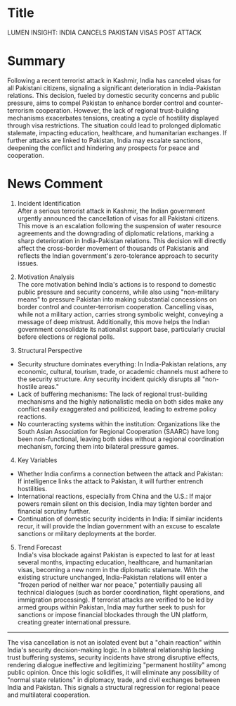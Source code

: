 # Title
LUMEN INSIGHT: INDIA CANCELS PAKISTAN VISAS POST ATTACK

# Summary
Following a recent terrorist attack in Kashmir, India has canceled visas for all Pakistani citizens, signaling a significant deterioration in India-Pakistan relations. This decision, fueled by domestic security concerns and public pressure, aims to compel Pakistan to enhance border control and counter-terrorism cooperation. However, the lack of regional trust-building mechanisms exacerbates tensions, creating a cycle of hostility displayed through visa restrictions. The situation could lead to prolonged diplomatic stalemate, impacting education, healthcare, and humanitarian exchanges. If further attacks are linked to Pakistan, India may escalate sanctions, deepening the conflict and hindering any prospects for peace and cooperation.

# News Comment
1. Incident Identification  
After a serious terrorist attack in Kashmir, the Indian government urgently announced the cancellation of visas for all Pakistani citizens. This move is an escalation following the suspension of water resource agreements and the downgrading of diplomatic relations, marking a sharp deterioration in India-Pakistan relations. This decision will directly affect the cross-border movement of thousands of Pakistanis and reflects the Indian government's zero-tolerance approach to security issues.

2. Motivation Analysis  
The core motivation behind India's actions is to respond to domestic public pressure and security concerns, while also using "non-military means" to pressure Pakistan into making substantial concessions on border control and counter-terrorism cooperation. Cancelling visas, while not a military action, carries strong symbolic weight, conveying a message of deep mistrust. Additionally, this move helps the Indian government consolidate its nationalist support base, particularly crucial before elections or regional polls.

3. Structural Perspective  
- Security structure dominates everything: In India-Pakistan relations, any economic, cultural, tourism, trade, or academic channels must adhere to the security structure. Any security incident quickly disrupts all "non-hostile areas."  
- Lack of buffering mechanisms: The lack of regional trust-building mechanisms and the highly nationalistic media on both sides make any conflict easily exaggerated and politicized, leading to extreme policy reactions.  
- No counteracting systems within the institution: Organizations like the South Asian Association for Regional Cooperation (SAARC) have long been non-functional, leaving both sides without a regional coordination mechanism, forcing them into bilateral pressure games.

4. Key Variables  
- Whether India confirms a connection between the attack and Pakistan: If intelligence links the attack to Pakistan, it will further entrench hostilities.  
- International reactions, especially from China and the U.S.: If major powers remain silent on this decision, India may tighten border and financial scrutiny further.  
- Continuation of domestic security incidents in India: If similar incidents recur, it will provide the Indian government with an excuse to escalate sanctions or military deployments at the border.

5. Trend Forecast  
India's visa blockade against Pakistan is expected to last for at least several months, impacting education, healthcare, and humanitarian visas, becoming a new norm in the diplomatic stalemate. With the existing structure unchanged, India-Pakistan relations will enter a "frozen period of neither war nor peace," potentially pausing all technical dialogues (such as border coordination, flight operations, and immigration processing). If terrorist attacks are verified to be led by armed groups within Pakistan, India may further seek to push for sanctions or impose financial blockades through the UN platform, creating greater international pressure.

---

The visa cancellation is not an isolated event but a "chain reaction" within India's security decision-making logic. In a bilateral relationship lacking trust buffering systems, security incidents have strong disruptive effects, rendering dialogue ineffective and legitimizing "permanent hostility" among public opinion. Once this logic solidifies, it will eliminate any possibility of "normal state relations" in diplomacy, trade, and civil exchanges between India and Pakistan. This signals a structural regression for regional peace and multilateral cooperation.
